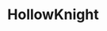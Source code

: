 ---
title: HollowKnight
crosslinks:
- youtubefactsbot
- MassdropBot
- youtubot
- gaming
- u_imguralbumbot
- darksouls3
- Odlysatisfying
- programming
- AMAAggregator
- ainbowroad
- darksouls
- owlboy
- HitBoxPorn
- shittydarksouls
- kachow
- darkestdungeon
- lego
- john_yukis_bots
- EnterTheGungeon
- me_irl
---